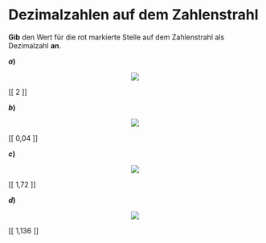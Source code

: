 <!--
version:  0.0.1

language: de

@style
main > *:not(:last-child) {
  margin-bottom: 3rem;
}

input {
    text-align: center;
}

.flex-container {
    display: flex;
    flex-wrap: wrap;
    align-items: stretch;
    gap: 20px;
}

.flex-child {
    flex: 1;
    min-width: 350px;
    margin-right: 20px;
}

@media (max-width: 400px) {
    .flex-child {
        flex: 100%;
        margin-right: 0;
    }
}
@end

formula: \carry   \textcolor{red}{\scriptsize #1}
formula: \digit   \rlap{\carry{#1}}\phantom{#2}#2
formula: \permil  \text{‰}

import: https://raw.githubusercontent.com/LiaTemplates/Tikz-Jax/main/README.md

script: https://cdn.jsdelivr.net/gh/LiaTemplates/Tikz-Jax@main/dist/index.js


tags: Zahlenstrahl, Zahlenverständnis, Dezimalzahlen, sehr leicht, niedrig, Angeben

comment: Welche Zahl müsste dort auf dem Zahlenstrahl stehen?

author: Martin Lommatzsch

-->




# Dezimalzahlen auf dem Zahlenstrahl

**Gib** den Wert für die rot markierte Stelle auf dem Zahlenstrahl als Dezimalzahl **an**.

<section class="flex-container">

<div class="flex-child">

__$a)\;\;$__ 
<center>

![](https://raw.githubusercontent.com/MINT-the-GAP/Aufgabensammlung/refs/heads/main/Repetitorium/Kap2/Dezi19_1.png)

</center>
<!-- data-solution-button="5"-->
[[   2   ]]

</div> 

<div class="flex-child">

__$b)\;\;$__ 
<center>

![](https://raw.githubusercontent.com/MINT-the-GAP/Aufgabensammlung/refs/heads/main/Repetitorium/Kap2/Dezi19_2.png)

</center>
<!-- data-solution-button="5"-->
[[  0,04  ]]

</div> 

<div class="flex-child">

__$c)\;\;$__ 
<center>

![](https://raw.githubusercontent.com/MINT-the-GAP/Aufgabensammlung/refs/heads/main/Repetitorium/Kap2/Dezi19_3.png)

</center>
<!-- data-solution-button="5"-->
[[  1,72  ]]

</div> 

<div class="flex-child">

__$d)\;\;$__ 
<center>

![](https://raw.githubusercontent.com/MINT-the-GAP/Aufgabensammlung/refs/heads/main/Repetitorium/Kap2/Dezi19_4.png)

</center>
<!-- data-solution-button="5"-->
[[  1,136  ]]

</div> 
</section>
